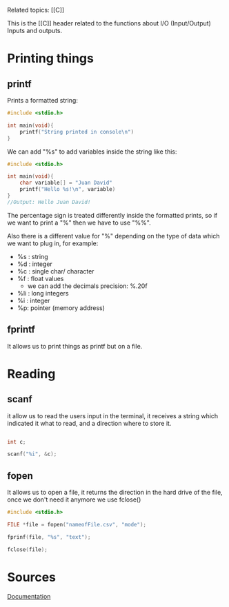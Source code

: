 Related topics: [[C]]

This is the [[C]] header related to the functions about I/O (Input/Output) Inputs and outputs.

# Printing things

## printf

Prints a formatted string: 
```C
#include <stdio.h>

int main(void){
	printf("String printed in console\n")
}

```
We can add "%s" to add variables inside the string like this: 
```C
#include <stdio.h>

int main(void){
	char variable[] = "Juan David"
	printf("Hello %s!\n", variable)
}
//Output: Hello Juan David!
```
The percentage sign is treated differently inside the formatted prints, so if we want to print a "%" then we have to use "%\%". 

Also there is a different value for "%" depending on the type of data which we want to plug in, for example: 
+ %s : string
+ %d : integer 
+ %c : single char/ character
+ %f : float values
	+ we can add the decimals precision: %.20f
+ %li : long integers
+ %i : integer
+ %p: pointer (memory address)


## fprintf

It allows us to print things as printf but on a file.

# Reading

## scanf

it allow us to read the users input in the terminal, it receives a string which indicated it what to read, and a direction where to store it. 

```C

int c;

scanf("%i", &c);

```

## fopen

It allows us to open a file, it returns the direction in the hard drive of the file, once we don't need it anymore we use fclose()

```c
#include <stdio.h>

FILE *file = fopen("nameofFile.csv", "mode");

fprinf(file, "%s", "text");

fclose(file);

```


# Sources
[Documentation](https://devdocs.io/c/io)
